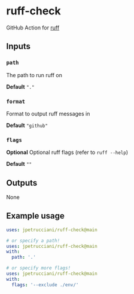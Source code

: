 # ruff-check

GitHub Action for [ruff](https://github.com/charliermarsh/ruff)

## Inputs

### `path`

The path to run ruff on

**Default** `"."`

### `format`

Format to output ruff messages in

**Default** `"github"`

### `flags`

**Optional** Optional ruff flags (refer to `ruff --help`)

**Default** `""`

## Outputs

None

## Example usage

```yaml
uses: jpetrucciani/ruff-check@main

# or specify a path!
uses: jpetrucciani/ruff-check@main
with:
  path: '.'

# or specify more flags!
uses: jpetrucciani/ruff-check@main
with:
  flags: '--exclude ./env/'
```
